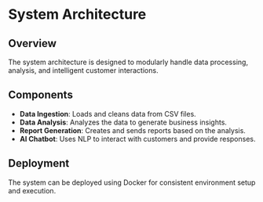 # System Architecture

## Overview

The system architecture is designed to modularly handle data processing, analysis, and intelligent customer interactions.

## Components

- **Data Ingestion**: Loads and cleans data from CSV files.
- **Data Analysis**: Analyzes the data to generate business insights.
- **Report Generation**: Creates and sends reports based on the analysis.
- **AI Chatbot**: Uses NLP to interact with customers and provide responses.

## Deployment

The system can be deployed using Docker for consistent environment setup and execution.
